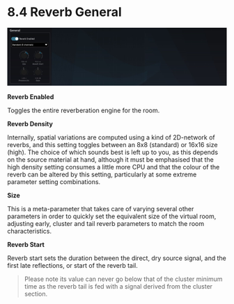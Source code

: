 # 8.4 Reverb General

![](../../include/SpatRevolution_UserGuide_-150.jpg)

**Reverb Enabled**

Toggles the entire reverberation engine for the room.

**Reverb Density**

Internally, spatial variations are computed using a kind of 2D-network of reverbs,
and this setting toggles between an 8x8 (standard) or 16x16 size (high). The choice
of which sounds best is left up to you, as this depends on the source material at
hand, although it must be emphasised that the high density setting consumes a little more CPU and that the colour of the reverb can be altered by this setting, particularly at some extreme parameter setting combinations.

**Size**

This is a meta-parameter that takes care of varying several other parameters in order to quickly set the equivalent size of the virtual room, adjusting early, cluster and
tail reverb parameters to match the room characteristics.

**Reverb Start**

Reverb start sets the duration between the direct, dry source signal, and the first
late reflections, or start of the reverb tail. 

> Please note its value can never go below
that of the cluster minimum time as the reverb tail is fed with a signal derived from
the cluster section.

